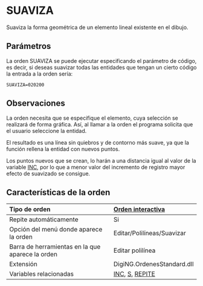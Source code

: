 # SUAVIZA

Suaviza la forma geométrica de un elemento lineal existente en el dibujo.

## Parámetros

La orden SUAVIZA se puede ejecutar especificando el parámetro de código, es decir, si deseas suavizar todas las entidades que tengan un cierto código la entrada a la orden sería:

`SUAVIZA=020200`

## Observaciones

La orden necesita que se especifique el elemento, cuya selección se realizará de forma gráfica. Así, al llamar a la orden el programa solicita que el usuario seleccione la entidad.

El resultado es una línea sin quiebros y de contorno más suave, ya que la función rellena la entidad con nuevos puntos.

Los puntos nuevos que se crean, lo harán a una distancia igual al valor de la variable [INC](INC.html), por lo que a menor valor del incremento de registro mayor efecto de suavizado se consigue.

## Características de la orden

| Tipo de orden | [Orden interactiva]() |
| :--- | :--- |
| Repite automáticamente | Si |
| Opción del menú donde aparece la orden | Editar/Polilíneas/Suavizar |
| Barra de herramientas en la que aparece la orden | Editar polilínea |
| Extensión | DigiNG.OrdenesStandard.dll |
| Variables relacionadas | [INC](INC.html), [S](S.html), [REPITE](REPITE.html) |

